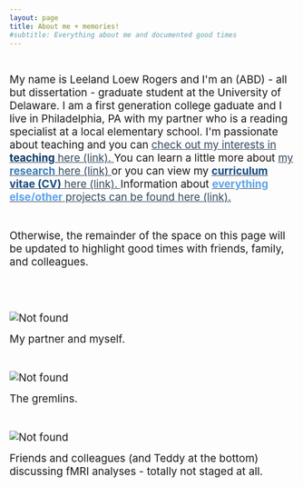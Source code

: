 ```yaml
---
layout: page
title: About me + memories!
#subtitle: Everything about me and documented good times
---
```

<p>&nbsp;</p>
<p><span style="font-size: 14pt;">My name is Leeland Loew Rogers and I'm an (ABD) - all but dissertation - graduate student at the University of Delaware. I am a first generation college gaduate and I live in Philadelphia, PA with my partner who is a reading specialist at a local elementary school. I'm passionate about teaching and you can <span style="color: #34495e;"><a style="color: #34495e;" href="https://leeloew.github.io/teaching/">check out my interests in <span style="color: #063768;"><strong>teaching</strong></span>&nbsp;here (link). </a></span>You can learn a little more about <span style="color: #34495e;"><a style="color: #34495e;" href="https://leeloew.github.io/research/">my <span style="color: #3b7bbb;"><strong>research</strong></span> here (link)&nbsp;</a></span>or you can view my <span style="color: #34495e;"><a style="color: #34495e;" href="https://leeloew.github.io/CV/"><span style="color: #164b80;"><strong>curriculum vitae (CV)</strong></span>&nbsp;here (link). </a></span>Information about <span style="color: #34495e;"><a style="color: #34495e;" href="https://leeloew.github.io/other/"><span style="color: #5ca3eb;"><strong>everything else/other</strong></span> projects can be found here (link).</a></span></span></p>
<p>&nbsp;</p>
<p><span style="font-size: 14pt;">Otherwise, the remainder of the space on this page will be updated to highlight good times with friends, family, and colleagues.</span></p>
<p>&nbsp;</p>
<p>&nbsp;</p>
<p><span style="font-size: 14pt;"><img src="{{ 'MeDerek1.jpg' | relative_url }}" alt="Not found" /></span></p>
<p><span style="font-size: 14pt;"> My partner and myself.</span></p>
<p>&nbsp;</p>
<p><span style="font-size: 14pt;"><img src="{{ 'cats.jpg' | relative_url }}" alt="Not found" /> </span></p>
<p><span style="font-size: 14pt;">The gremlins.</span></p>
<p>&nbsp;</p>
<p><span style="font-size: 14pt;"><img src="{{ 'VickeryLab1.jpg' | relative_url }}" alt="Not found" /> </span></p>
<p><span style="font-size: 14pt;">Friends and colleagues (and Teddy at the bottom) discussing fMRI analyses - totally not staged at all.</span></p>
<p>&nbsp;</p>